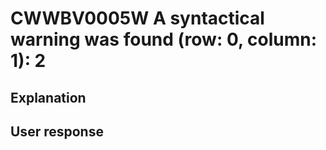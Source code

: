 # CWWBV0005W A syntactical warning was found (row: 0, column: 1): 2

## Explanation

## User response